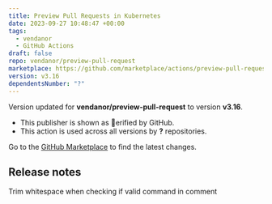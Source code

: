 ```yaml
---
title: Preview Pull Requests in Kubernetes
date: 2023-09-27 10:48:47 +00:00
tags:
  - vendanor
  - GitHub Actions
draft: false
repo: vendanor/preview-pull-request
marketplace: https://github.com/marketplace/actions/preview-pull-requests-in-kubernetes
version: v3.16
dependentsNumber: "?"
---
```



Version updated for **vendanor/preview-pull-request** to version **v3.16**.
- This publisher is shown as erified by GitHub.
- This action is used across all versions by **?** repositories.

Go to the [GitHub Marketplace](https://github.com/marketplace/actions/preview-pull-requests-in-kubernetes) to find the latest changes.

## Release notes

Trim whitespace when checking if valid command in comment
